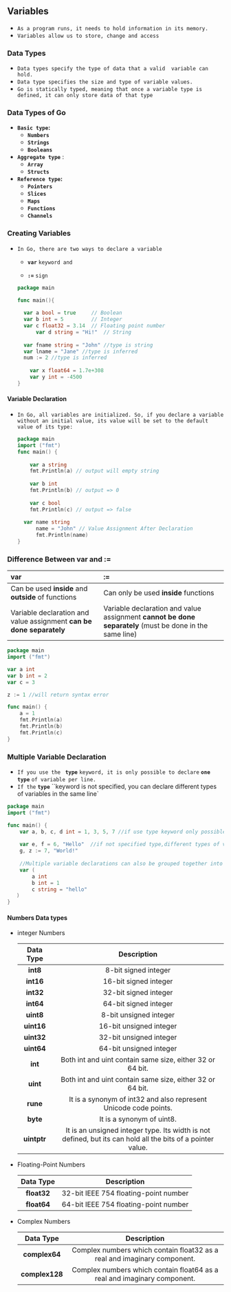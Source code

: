 ##  Variables

- `As a program runs, it needs to hold information in its memory. `
- `Variables allow us to store, change and access`



### Data Types

- `Data types specify the type of data that a valid  variable can hold.`
- `Data type specifies the size and type of variable values.`
- `Go is statically typed, meaning that once a variable type is defined, it can only store data of that type`



### Data Types of Go

- **`Basic type`:** 
  - **`Numbers`**
  - **`Strings`**
  -  **`Booleans`**
- **`Aggregate type`** :
  - **`Array`** 
  - **`Structs`**
- **`Reference type`:** 
  - **`Pointers`**
  - **`Slices`**
  -  **`Maps`**
  -  **`Functions`**
  -  **`Channels`**



### Creating Variables

- `In Go, there are two ways to declare a variable`

  - **`var`** `keyword and`
  
  -  **`:=`**  `sign`
  
  ```go
  package main
  
  func main(){
      
  	var a bool = true     // Boolean
  	var b int = 5         // Integer
  	var c float32 = 3.14  // Floating point number
    	var d string = "Hi!"  // String
      
  	var fname string = "John" //type is string
  	var lname = "Jane" //type is inferred
  	num := 2 //type is inferred
      
      var x float64 = 1.7e+308
      var y int = -4500
  }
  ```



#### Variable Declaration

- `In Go, all variables are initialized. So, if you declare a variable without an initial value, its value will be set to the default value of its type:`

  ```go
  package main
  import ("fmt")
  func main() {
      
      var a string
      fmt.Println(a) // output will empty string
      
      var b int
      fmt.Println(b) // output => 0
      
      var c bool
      fmt.Println(c) // output => false
      
  	var name string
    	name = "John" // Value Assignment After Declaration
    	fmt.Println(name)
  }
  ```
  
  

### Difference Between var and :=

| var                                                          | :=                                                           |
| :----------------------------------------------------------- | :----------------------------------------------------------- |
| Can be used **inside** and **outside** of functions          | Can only be used **inside** functions                        |
| Variable declaration and value assignment **can be done separately** | Variable declaration and value assignment **cannot be done separately** (must be done in the same line) |

```go
package main
import ("fmt")

var a int
var b int = 2
var c = 3

z := 1 //will return syntax error

func main() {
    a = 1
    fmt.Println(a)
    fmt.Println(b)
    fmt.Println(c)
}
```



### Multiple Variable Declaration

- `If you use the ` **`type`** `keyword, it is only possible to declare` **`one type`** `of variable per line.`
- `If the` **`type`** ``keyword is not specified, you can declare different types of variables in the same line`

```go
package main
import ("fmt")

func main() {
    var a, b, c, d int = 1, 3, 5, 7 //if use type keyword only possible to declare one type of variable per line
    
    var e, f = 6, "Hello"  //if not specified type,different types of variables in the same line
    g, z := 7, "World!"
    
    //Multiple variable declarations can also be grouped together into a block for greater readability:
    var (
        a int
        b int = 1
        c string = "hello"
   )
}
```







####  Numbers Data types

- integer Numbers

  |  Data Type  |                         Description                          |
  | :---------: | :----------------------------------------------------------: |
  |  **int8**   |                     8-bit signed integer                     |
  |  **int16**  |                    16-bit signed integer                     |
  |  **int32**  |                    32-bit signed integer                     |
  |  **int64**  |                    64-bit signed integer                     |
  |  **uint8**  |                    8-bit unsigned integer                    |
  | **uint16**  |                   16-bit unsigned integer                    |
  | **uint32**  |                   32-bit unsigned integer                    |
  | **uint64**  |                   64-bit unsigned integer                    |
  |   **int**   |  Both int and uint contain same size, either 32 or 64 bit.   |
  |  **uint**   |  Both int and uint contain same size, either 32 or 64 bit.   |
  |  **rune**   | It is a synonym of int32 and also represent Unicode code points. |
  |  **byte**   |                  It is a synonym of uint8.                   |
  | **uintptr** | It is an unsigned integer type. Its width is not defined, but its can hold all the bits of a pointer value. |

- Floating-Point Numbers

  |  Data Type  |              Description              |
  | :---------: | :-----------------------------------: |
  | **float32** | 32-bit IEEE 754 floating-point number |
  | **float64** | 64-bit IEEE 754 floating-point number |

- Complex Numbers

  |   Data Type    |                         Description                          |
  | :------------: | :----------------------------------------------------------: |
  | **complex64**  | Complex numbers which contain float32 as a real and imaginary component. |
  | **complex128** | Complex numbers which contain float64 as a real and imaginary component. |



